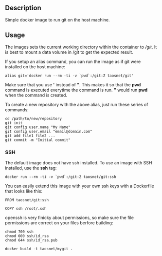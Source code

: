 ## Description

Simple docker image to run git on the host machine.

## Usage

The images sets the current working directory within the container to */git*. It is best to mount a data volume in /git to get the expected result.

If you setup an alias command, you can run the image as if git were installed on the host machine:
```
alias git='docker run --rm -ti -v `pwd`:/git:Z taosnet/git'
```
Make sure that you use **'** instead of **"**. This makes it so that the **pwd** command is executed everytime the command is run. **"** would run **pwd** when the command is created.

To create a new repository with the above alias, just run these series of commands:
```
cd /path/to/new/repository
git init
git config user.name "My Name"
git config user.email "email@domain.com"
git add file1 file2 ...
git commit -m "Initial commit"
```

### SSH

The default image does not have ssh installed. To use an image with SSH installed, use the **ssh** tag:
```
docker run --rm -ti -v `pwd`:/git:Z taosnet/git:ssh
```
You can easily extend this image with your own ssh keys with a Dockerfile that looks like this:
```
FROM taosnet/git:ssh

COPY ssh /root/.ssh
```
openssh is very finicky about permissions, so make sure the file permissions are correct on your files berfore building:
```
chmod 700 ssh
chmod 600 ssh/id_rsa
chmod 644 ssh/id_rsa.pub

docker build -t taosnet/mygit .
```
